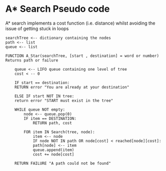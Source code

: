 # A* Search Pseudo code

A* search implements a cost function (i.e. distance) whilst avoiding the issue of getting stuck in loops

    searchTree <-- dictionary containing the nodes
    path <-- list
    queue <-- list

    FUNCTION A_Star(searchTree, [start , destination] = word or number) Returns path or failure

        queue <-- LIFO queue containing one level of tree
        cost < -- 0

        IF start == destination:
        RETURN error "You are already at your destination"

        ELSE IF start NOT IN tree:
        return error "START must exist in the tree"

        WHILE queue NOT empty:
            node <-- queue.pop(0)
            IF item == DESTINATION:
                RETURN path, cost

            FOR item IN Search(tree, node):
                item <-- node
                IF node NOT IN path OR node[cost] < reached[node][cost]:
                path[node] <-- item
                queue.append(item) 
                cost += node[cost]

        RETURN FAILURE "A path could not be found"


